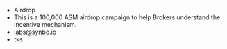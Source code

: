 - Airdrop 
- This is a 100,000 ASM airdrop campaign to help Brokers understand the incentive mechanism.
- labs@synbo.io
- tks 
